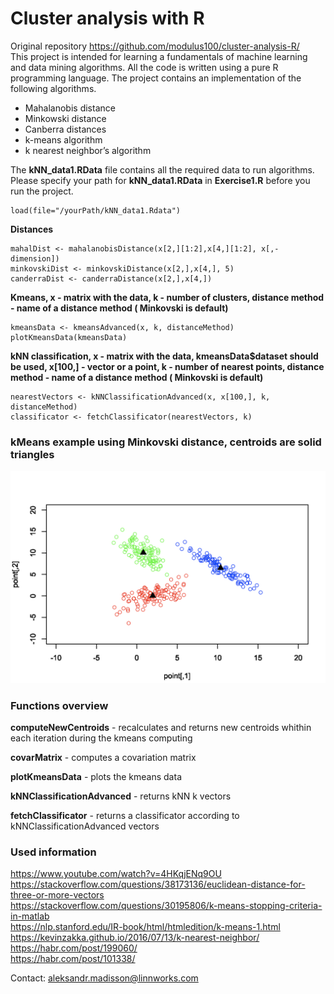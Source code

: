 # Cluster analysis with R

Original repository https://github.com/modulus100/cluster-analysis-R/  
This project is intended for learning a fundamentals of machine learning and data mining
algorithms. All the code is written using a pure R programming language. 
The project contains an implementation of the following algorithms.

* Mahalanobis distance
* Minkowski distance
* Canberra distances
* k-means algorithm
* k nearest neighbor’s algorithm

The **kNN_data1.RData** file contains all the required data to run algorithms.
Please specify your path for **kNN_data1.RData** in
**Exercise1.R** before you run the project.

```
load(file="/yourPath/kNN_data1.Rdata")
```

**Distances**
```
mahalDist <- mahalanobisDistance(x[2,][1:2],x[4,][1:2], x[,-dimension])
minkovskiDist <- minkovskiDistance(x[2,],x[4,], 5)
canderraDist <- canderraDistance(x[2,],x[4,])
```

**Kmeans, x - matrix with the data, k - number of clusters, 
distance method - name of a distance method ( Minkovski is default)**
```
kmeansData <- kmeansAdvanced(x, k, distanceMethod)
plotKmeansData(kmeansData)
```

**kNN classification, x - matrix with the data, kmeansData$dataset should be used, 
x[100,] - vector or a point, 
k - number of nearest points, distance method - name of a distance method ( Minkovski is default)**
```
nearestVectors <- kNNClassificationAdvanced(x, x[100,], k, distanceMethod)
classificator <- fetchClassificator(nearestVectors, k)
```

### kMeans example using Minkovski distance, centroids are solid triangles
![alt text](Images/clusters.png "kMeans")

### Functions overview

**computeNewCentroids** - recalculates and returns new centroids whithin each iteration during 
 the kmeans computing
 
**covarMatrix** - computes a covariation matrix
 
**plotKmeansData** - plots the kmeans data

**kNNClassificationAdvanced** - returns kNN k vectors

**fetchClassificator** - returns a classificator according to kNNClassificationAdvanced vectors

### Used information

https://www.youtube.com/watch?v=4HKqjENq9OU  
https://stackoverflow.com/questions/38173136/euclidean-distance-for-three-or-more-vectors  
https://stackoverflow.com/questions/30195806/k-means-stopping-criteria-in-matlab  
https://nlp.stanford.edu/IR-book/html/htmledition/k-means-1.html  
https://kevinzakka.github.io/2016/07/13/k-nearest-neighbor/  
https://habr.com/post/199060/  
https://habr.com/post/101338/  

Contact: aleksandr.madisson@linnworks.com